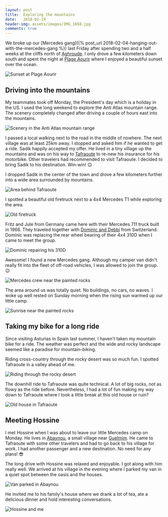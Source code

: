 ```yaml
---
layout: post
title:  Exploring the mountains
date:   2018-02-19
header-img: assets/images/IMG_1658.jpg
comments: true
---
```


We broke up our [Mercedes gang]({% post_url 2018-02-04-hanging-out-with-the-mercedes-gang %}) last Friday after spending two and a half weeks at the cliffs north of [Aghroude](https://www.google.com/maps/place/Aghroude,+Morocco/). I only drove a few kilometers down south and spent the night at [Plage Aourir](https://www.google.com/maps/place/Plage+Aourir/) where I enjoyed a beautiful sunset over the ocean.

![Sunset at Plage Aourir](/assets/images/IMG_1598.jpg)

## Driving into the mountains

My teammates took off Monday, the President's day which is a holiday in the US. I used the long weekend to explore the Anti Atlas mountain range. The scenery completely changed after driving a couple of hours east into the mountains.

![Scenery in the Anti Atlas mountain range](/assets/images/IMG_1615.jpg)

I passed a local walking next to the road in the middle of nowhere. The next village was at least 25km away. I stopped and asked him if he wanted to get a ride. Sadik happily accepted my offer. He lived in a tiny village up the mountains and was on his way to [Tafraoute](https://www.google.com/maps/place/Tafraoute,+Morocco/) to re-new his insurance for his motorbike. Other travelers had recommended to visit Tafraoute. I decided to bring Sadik to his destination. Win-win! :wink:

I dropped Sadik in the center of the town and drove a few kilometers further into a wide area surrounded by mountains.

![Area behind Tafraoute](/assets/images/IMG_1622.jpg)

I spotted a beautiful old firetruck next to a 4x4 Mercedes T1 while exploring the area.

![Old firetruck](/assets/images/IMG_1623.jpg)

Fritz and Jule from Germany came here with their Mercedes 711 truck built in 1966. They traveled together with [Dominic and Debbi](http://halloabenteuer.com/) from Switzerland. Dominic was replacing the rear wheel bearing of their 4x4 310D when I came to meet the group.

![Dominic repairing his 310D](/assets/images/IMG_1624.jpg)

Awesome! I found a new Mercedes gang. Although my camper van didn't really fit into the fleet of off-road vehicles, I was allowed to join the group. :wink:

![Mercedes crew near the painted rocks](/assets/images/IMG_1658.jpg)

The area around us was totally quiet. No buildings, no cars, no waves. I woke up well rested on Sunday morning when the rising sun warmed up our little camp.

![Sunrise near the painted rocks](/assets/images/IMG_1640.jpg)

## Taking my bike for a long ride

Since visiting Asturias in Spain last summer, I haven't taken my mountain bike for a ride. The weather was perfect and the wide and rocky landscape seemed like a paradise for mountain-biking.

Riding cross-country through the rocky desert was so much fun. I spotted Tafraoute in a valley ahead of me.

![Riding through the rocky desert](/assets/images/IMG_1646.jpg)

The downhill ride to Tafraoute was quite technical. A lot of big rocks, not as flowy as the ride before. Nevertheless, I had a lot of fun making my way down to Tafraoute where I took a little break at this old house or ruin?

![Old house in Tafraoute](/assets/images/IMG_1652.jpg)

## Meeting Hossine

I met Hossine when I was about to leave our little Mercedes camp on Monday. He lives in [Abaynou](https://www.google.com/maps/place/Abaynou,+Morocco/), a small village near [Guelmim](https://www.google.com/maps/place/Guelmim+81000,+Morocco/). He came to Tafraoute with some other travelers and had to go back to his village for work. I had another passenger and a new destination. No need for any plans! :sunglasses:

The long drive with Hossine was relaxed and enjoyable. I got along with him really well. We arrived at his village in the evening where I parked my van in a quiet spot between the oasis and the houses.

![Van parked in Abaynou](/assets/images/IMG_1664.jpg)

He invited me to his family's house where we drank a lot of tea, ate a delicious dinner and hold interesting conversations.

![Hossine and me](/assets/images/IMG_1661.jpg)
